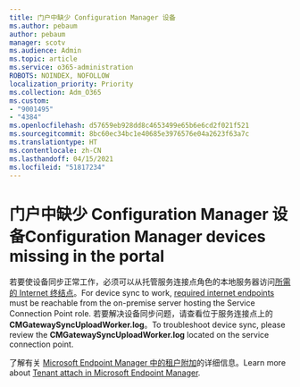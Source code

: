 ```yaml
---
title: 门户中缺少 Configuration Manager 设备
ms.author: pebaum
author: pebaum
manager: scotv
ms.audience: Admin
ms.topic: article
ms.service: o365-administration
ROBOTS: NOINDEX, NOFOLLOW
localization_priority: Priority
ms.collection: Adm_O365
ms.custom:
- "9001495"
- "4384"
ms.openlocfilehash: d57659eb928dd8c4653499e65b6e6cd2f021f521
ms.sourcegitcommit: 8bc60ec34bc1e40685e3976576e04a2623f63a7c
ms.translationtype: HT
ms.contentlocale: zh-CN
ms.lasthandoff: 04/15/2021
ms.locfileid: "51817234"
---
```

# <a name="configuration-manager-devices-missing-in-the-portal"></a><span data-ttu-id="00bfe-102">门户中缺少 Configuration Manager 设备</span><span class="sxs-lookup"><span data-stu-id="00bfe-102">Configuration Manager devices missing in the portal</span></span>

<span data-ttu-id="00bfe-103">若要使设备同步正常工作，必须可以从托管服务连接点角色的本地服务器访问[所需的 Internet 终结点](https://docs.microsoft.com/configmgr/tenant-attach/device-sync-actions#internet-endpoints)。</span><span class="sxs-lookup"><span data-stu-id="00bfe-103">For device sync to work, [required internet endpoints](https://docs.microsoft.com/configmgr/tenant-attach/device-sync-actions#internet-endpoints) must be reachable from the on-premise server hosting the Service Connection Point role.</span></span> <span data-ttu-id="00bfe-104">若要解决设备同步问题，请查看位于服务连接点上的 **CMGatewaySyncUploadWorker.log**。</span><span class="sxs-lookup"><span data-stu-id="00bfe-104">To troubleshoot device sync, please review the **CMGatewaySyncUploadWorker.log** located on the service connection point.</span></span>

<span data-ttu-id="00bfe-105">了解有关 [Microsoft Endpoint Manager 中的租户附加](https://docs.microsoft.com/configmgr/tenant-attach/)的详细信息。</span><span class="sxs-lookup"><span data-stu-id="00bfe-105">Learn more about [Tenant attach in Microsoft Endpoint Manager](https://docs.microsoft.com/configmgr/tenant-attach/).</span></span>
